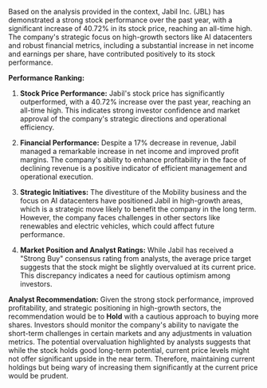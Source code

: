 Based on the analysis provided in the context, Jabil Inc. (JBL) has demonstrated a strong stock performance over the past year, with a significant increase of 40.72% in its stock price, reaching an all-time high. The company's strategic focus on high-growth sectors like AI datacenters and robust financial metrics, including a substantial increase in net income and earnings per share, have contributed positively to its stock performance.

**Performance Ranking:**
1. **Stock Price Performance:** Jabil's stock price has significantly outperformed, with a 40.72% increase over the past year, reaching an all-time high. This indicates strong investor confidence and market approval of the company's strategic directions and operational efficiency.

2. **Financial Performance:** Despite a 17% decrease in revenue, Jabil managed a remarkable increase in net income and improved profit margins. The company's ability to enhance profitability in the face of declining revenue is a positive indicator of efficient management and operational execution.

3. **Strategic Initiatives:** The divestiture of the Mobility business and the focus on AI datacenters have positioned Jabil in high-growth areas, which is a strategic move likely to benefit the company in the long term. However, the company faces challenges in other sectors like renewables and electric vehicles, which could affect future performance.

4. **Market Position and Analyst Ratings:** While Jabil has received a "Strong Buy" consensus rating from analysts, the average price target suggests that the stock might be slightly overvalued at its current price. This discrepancy indicates a need for cautious optimism among investors.

**Analyst Recommendation:**
Given the strong stock performance, improved profitability, and strategic positioning in high-growth sectors, the recommendation would be to **Hold** with a cautious approach to buying more shares. Investors should monitor the company's ability to navigate the short-term challenges in certain markets and any adjustments in valuation metrics. The potential overvaluation highlighted by analysts suggests that while the stock holds good long-term potential, current price levels might not offer significant upside in the near term. Therefore, maintaining current holdings but being wary of increasing them significantly at the current price would be prudent.